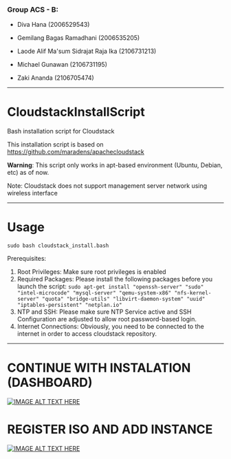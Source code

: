 
### Group ACS - B:
- Diva Hana (2006529543)

- Gemilang Bagas Ramadhani (2006535205)

- Laode Alif Ma'sum Sidrajat Raja Ika (2106731213)

- Michael Gunawan (2106731195)

- Zaki Ananda (2106705474)

---

# CloudstackInstallScript

Bash installation script for Cloudstack

This installation script is based on https://github.com/maradens/apachecloudstack

**Warning**: This script only works in apt-based environment (Ubuntu, Debian, etc) as of now.

Note: Cloudstack does not support management server network using wireless interface

---

# Usage
`sudo bash cloudstack_install.bash`

Prerequisites:
1. Root Privileges: Make sure root privileges is enabled
2. Required Packages: Please install the following packages before you launch the script: `sudo apt-get install "openssh-server" "sudo" "intel-microcode" "mysql-server" "qemu-system-x86" "nfs-kernel-server" "quota" "bridge-utils" "libvirt-daemon-system" "uuid" "iptables-persistent" "netplan.io"`
3. NTP and SSH: Please make sure NTP Service active and SSH Configuration are adjusted to allow root password-based login.
4. Internet Connections: Obviously, you need to be connected to the internet in order to access cloudstack repository.

---

# CONTINUE WITH INSTALATION (DASHBOARD)
[![IMAGE ALT TEXT HERE](https://img.youtube.com/vi/kO7uZVOm9fw/0.jpg)](https://www.youtube.com/watch?v=kO7uZVOm9fw)

# REGISTER ISO AND ADD INSTANCE
[![IMAGE ALT TEXT HERE](https://img.youtube.com/vi/0sKBQg9rr50/0.jpg)](https://www.youtube.com/watch?v=0sKBQg9rr50)
